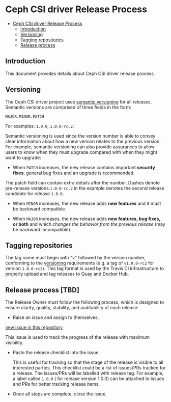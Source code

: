 # Ceph CSI driver Release Process

- [Ceph CSI driver Release Process](#Ceph-csi-driver-release-process)
  - [Introduction](#introduction)
  - [Versioning](#versioning)
  - [Tagging repositories](#tagging-repositories)
  - [Release process](#release-process)

## Introduction

This document provides details about Ceph CSI driver release process.

## Versioning

The Ceph CSI driver project uses
[semantic versioning](http://semver.org/)
for all releases.
Semantic versions are comprised of three
fields in the form:

```MAJOR.MINOR.PATCH```

For examples: `1.0.0`, `1.0.0-rc.2`.

Semantic versioning is used since the version
number is able to convey clear information about
how a new version relates to the previous version.
For example, semantic versioning can also provide
assurances to allow users to know when they must
upgrade compared with when they might want to upgrade:

- When `PATCH` increases, the new release contains important **security fixes**,
general bug fixes  and an upgrade is recommended.

 The patch field can contain extra details after the number.
 Dashes denote pre-release versions.`1.0.0-rc.2` in the example
 denotes the second release candidate for release `1.0.0`.

- When `MINOR` increases, the new release adds **new features**
and it must be backward compatible.

- When `MAJOR` increases, the new release adds **new features,
  bug fixes, or both** and which *changes the behavior from
  the previous release* (may be backward incompatible).

## Tagging repositories

The tag name must begin with "v" followed by the version number, conforming to
the [versioning](#versioning) requirements (e.g. a tag of `v1.0.0-rc2` for
version `1.0.0-rc2`). This tag format is used by the Travis CI infrastructure to
properly upload and tag releases to Quay and Docker Hub.

## Release process [TBD]

The Release Owner must follow the following process, which is
designed to ensure clarity, quality, stability, and auditability
of each release:

- Raise an issue and assign to themselves.

[new issue in this repository](https://github.com/ceph/ceph-csi/issues/new)

  This issue is used to track the progress of the release with maximum visibility.

- Paste the release checklist into the issue.

  This is useful for tracking so that the stage of the release is visible
  to all interested parties. This checklist could be a list of issues/PRs
  tracked for a release. The issues/PRs will be labelled with release tag.
  For example,  a label called `1.0.0` ( for release version 1.0.0) can be
  attached to issues and PRs for better tracking release items.

- Once all steps are complete, close the issue.

